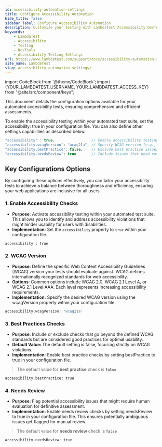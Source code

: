 ```yaml
---
id: accessibility-automation-settings
title: Configure Accessibility Automation
hide_title: false
sidebar_label: Configure Accessibility Automation
description: Customize your testing with LambdaTest Accessibility DevTools' extensive settings, tailored to meet your specific needs and preferences.
keywords:
    - LambdaTest
    - Accessibility
    - Testing
    - DevTools
    - Accessibility Testing Settings
url: https://www.lambdatest.com/support/docs/accessibility-automation-settings/
site_name: LambdaTest
slug: accessibility-automation-settings/
---
```


import CodeBlock from '@theme/CodeBlock';
import {YOUR_LAMBDATEST_USERNAME, YOUR_LAMBDATEST_ACCESS_KEY} from "@site/src/component/keys";

<script type="application/ld+json"
      dangerouslySetInnerHTML={{ __html: JSON.stringify({
       "@context": "https://schema.org",
        "@type": "BreadcrumbList",
        "itemListElement": [{
          "@type": "ListItem",
          "position": 1,
          "name": "Home",
          "item": "https://www.lambdatest.com"
        },{
          "@type": "ListItem",
          "position": 2,
          "name": "Support",
          "item": "https://www.lambdatest.com/support/docs/"
        },{
          "@type": "ListItem",
          "position": 3,
          "name": "Accessibility Testing Settings",
          "item": "https://www.lambdatest.com/support/docs/accessibility-automation-settings/"
        }]
      })
    }}
></script>
This document details the configuration options available for your automated accessibility tests, ensuring comprehensive and efficient assessments.

To enable the accessibility testing within your automated test suite, set the accessibility: true in your configuration file. You can also define other settings capabilities as described below.

```java
"accessibility" : true,                 // Enable accessibility testing
"accessibility.wcagVersion": "wcag21a", // Specify WCAG version (e.g., WCAG 2.1 Level A)
"accessibility.bestPractice": false,    // Exclude best practice issues from results
"accessibility.needsReview": true       // Include issues that need review
```

## Key Configurations Options

By configuring these options effectively, you can tailor your accessibility tests to achieve a balance between thoroughness and efficiency, ensuring your web applications are inclusive for all users.

### 1. Enable Accessibility Checks

- **Purpose:** Activate accessibility testing within your automated test suite. This allows you to identify and address accessibility violations that might hinder usability for users with disabilities.
- **Implementation:** Set the `accessibility` property to `true` within your configuration file.

```bash
accessibility : true
```

### 2. WCAG Version

- **Purpose:** Define the specific Web Content Accessibility Guidelines (WCAG) version your tests should evaluate against. WCAG defines internationally recognized standards for web accessibility.
- **Options:** Common options include WCAG 2.0, WCAG 2.1 Level A, or WCAG 2.1 Level AAA. Each level represents increasing accessibility requirements.
- **Implementation:** Specify the desired WCAG version using the wcagVersion property within your configuration file.

```bash
accessibility.wcagVersion: 'wcag21a'
```

### 3. Best Practices Checks

- **Purpose:** Include or exclude checks that go beyond the defined WCAG standards but are considered good practices for optimal usability.
- **Default Value:** The default setting is false, focusing strictly on WCAG violations.
- **Implementation:** Enable best practice checks by setting bestPractice to true in your configuration file.

> The default value for **best practice** check is **`false`**

```bash
accessibility.bestPractice: true
```

### 4. Needs Review

- **Purpose:** Flag potential accessibility issues that might require human evaluation for definitive assessment.
- **Implementation:** Enable needs review checks by setting needsReview to true in your configuration file. This ensures potentially ambiguous issues get flagged for manual review.

> The default value for **needs review** check is **`false`**

```bash
accessibility.needsReview: true
```